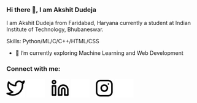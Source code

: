 


### Hi there 👋, I am Akshit Dudeja
I am Akshit Dudeja from Faridabad, Haryana currently a student at Indian Institute of Technology, Bhubaneswar.

Skills: Python/ML/C/C++/HTML/CSS

- 🌱 I’m currently exploring Machine Learning and Web Development 


<!-- [<img src='https://cdn.jsdelivr.net/npm/simple-icons@3.0.1/icons/github.svg' alt='github' height='40'>](https://github.com/akshitdudeja125)  [<img src='https://cdn.jsdelivr.net/npm/simple-icons@3.0.1/icons/linkedin.svg' alt='linkedin' height='40'>](https://www.linkedin.com/in/akshit-dudeja-ba2174227/)  [<img src='https://cdn.jsdelivr.net/npm/simple-icons@3.0.1/icons/facebook.svg' alt='facebook' height='40'>](https://www.facebook.com/akshit.dudeja.125)  [<img src='https://cdn.jsdelivr.net/npm/simple-icons@3.0.1/icons/instagram.svg' alt='instagram' height='40'>](https://www.instagram.com/akshitdudeja125/)  [<img src='https://cdn.jsdelivr.net/npm/simple-icons@3.0.1/icons/twitter.svg' alt='twitter' height='40'>](https://twitter.com/AkshitDudeja)  
 -->
 
 ### Connect with me:

[![website](./img/twitter-light.svg)](https://twitter.com/AkshitDudeja#gh-light-mode-only)
[![website](./img/twitter-dark.svg)](https://twitter.com/AkshitDudeja#gh-dark-mode-only)
&nbsp;&nbsp;
[![website](./img/linkedin-light.svg)](https://www.linkedin.com/in/akshit-dudeja-ba2174227/#gh-light-mode-only)
[![website](./img/linkedin-dark.svg)](https://www.linkedin.com/in/akshit-dudeja-ba2174227/#gh-dark-mode-only)
&nbsp;&nbsp;
[![website](./img/instagram-light.svg)](https://www.instagram.com/akshitdudeja125/#gh-light-mode-only)
[![website](./img/instagram-dark.svg)](https://www.instagram.com/akshitdudeja125/#gh-dark-mode-only)


